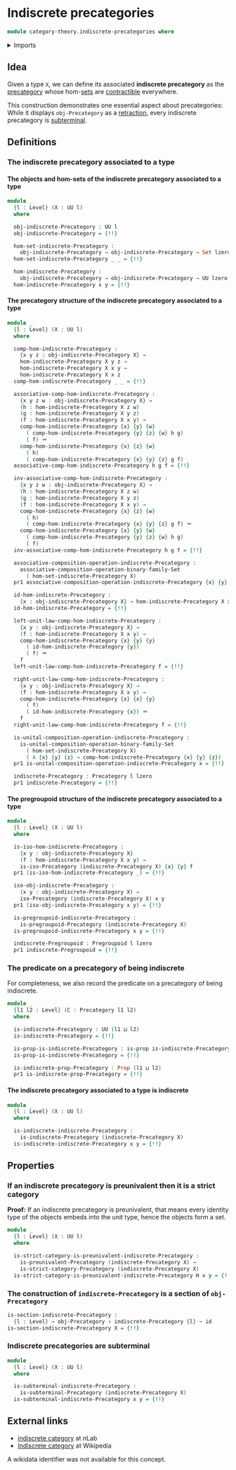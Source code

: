 # Indiscrete precategories

```agda
module category-theory.indiscrete-precategories where
```

<details><summary>Imports</summary>

```agda
open import category-theory.composition-operations-on-binary-families-of-sets
open import category-theory.fully-faithful-functors-precategories
open import category-theory.isomorphisms-in-precategories
open import category-theory.precategories
open import category-theory.pregroupoids
open import category-theory.preunivalent-categories
open import category-theory.strict-categories
open import category-theory.subterminal-precategories
open import category-theory.terminal-category

open import foundation.action-on-identifications-functions
open import foundation.contractible-types
open import foundation.dependent-pair-types
open import foundation.embeddings
open import foundation.equivalences
open import foundation.function-types
open import foundation.fundamental-theorem-of-identity-types
open import foundation.homotopies
open import foundation.identity-types
open import foundation.iterated-dependent-product-types
open import foundation.propositions
open import foundation.sets
open import foundation.subtype-identity-principle
open import foundation.unit-type
open import foundation.universe-levels
```

</details>

## Idea

Given a type `X`, we can define its associated **indiscrete precategory** as the
[precategory](category-theory.precategories.md) whose
hom-[sets](foundation-core.sets.md) are
[contractible](foundation-core.contractible-types.md) everywhere.

This construction demonstrates one essential aspect about precategories: While
it displays `obj-Precategory` as a [retraction](foundation-core.retractions.md),
every indiscrete precategory is
[subterminal](category-theory.subterminal-precategories.md).

## Definitions

### The indiscrete precategory associated to a type

#### The objects and hom-sets of the indiscrete precategory associated to a type

```agda
module _
  {l : Level} (X : UU l)
  where

  obj-indiscrete-Precategory : UU l
  obj-indiscrete-Precategory = {!!}

  hom-set-indiscrete-Precategory :
    obj-indiscrete-Precategory → obj-indiscrete-Precategory → Set lzero
  hom-set-indiscrete-Precategory _ _ = {!!}

  hom-indiscrete-Precategory :
    obj-indiscrete-Precategory → obj-indiscrete-Precategory → UU lzero
  hom-indiscrete-Precategory x y = {!!}
```

#### The precategory structure of the indiscrete precategory associated to a type

```agda
module _
  {l : Level} (X : UU l)
  where

  comp-hom-indiscrete-Precategory :
    {x y z : obj-indiscrete-Precategory X} →
    hom-indiscrete-Precategory X y z →
    hom-indiscrete-Precategory X x y →
    hom-indiscrete-Precategory X x z
  comp-hom-indiscrete-Precategory _ _ = {!!}

  associative-comp-hom-indiscrete-Precategory :
    {x y z w : obj-indiscrete-Precategory X} →
    (h : hom-indiscrete-Precategory X z w)
    (g : hom-indiscrete-Precategory X y z)
    (f : hom-indiscrete-Precategory X x y) →
    comp-hom-indiscrete-Precategory {x} {y} {w}
      ( comp-hom-indiscrete-Precategory {y} {z} {w} h g)
      ( f) ＝
    comp-hom-indiscrete-Precategory {x} {z} {w}
      ( h)
      ( comp-hom-indiscrete-Precategory {x} {y} {z} g f)
  associative-comp-hom-indiscrete-Precategory h g f = {!!}

  inv-associative-comp-hom-indiscrete-Precategory :
    {x y z w : obj-indiscrete-Precategory X} →
    (h : hom-indiscrete-Precategory X z w)
    (g : hom-indiscrete-Precategory X y z)
    (f : hom-indiscrete-Precategory X x y) →
    comp-hom-indiscrete-Precategory {x} {z} {w}
      ( h)
      ( comp-hom-indiscrete-Precategory {x} {y} {z} g f) ＝
    comp-hom-indiscrete-Precategory {x} {y} {w}
      ( comp-hom-indiscrete-Precategory {y} {z} {w} h g)
      ( f)
  inv-associative-comp-hom-indiscrete-Precategory h g f = {!!}

  associative-composition-operation-indiscrete-Precategory :
    associative-composition-operation-binary-family-Set
      ( hom-set-indiscrete-Precategory X)
  pr1 associative-composition-operation-indiscrete-Precategory {x} {y} {z} = {!!}

  id-hom-indiscrete-Precategory :
    {x : obj-indiscrete-Precategory X} → hom-indiscrete-Precategory X x x
  id-hom-indiscrete-Precategory = {!!}

  left-unit-law-comp-hom-indiscrete-Precategory :
    {x y : obj-indiscrete-Precategory X} →
    (f : hom-indiscrete-Precategory X x y) →
    comp-hom-indiscrete-Precategory {x} {y} {y}
      ( id-hom-indiscrete-Precategory {y})
      ( f) ＝
    f
  left-unit-law-comp-hom-indiscrete-Precategory f = {!!}

  right-unit-law-comp-hom-indiscrete-Precategory :
    {x y : obj-indiscrete-Precategory X} →
    (f : hom-indiscrete-Precategory X x y) →
    comp-hom-indiscrete-Precategory {x} {x} {y}
      ( f)
      ( id-hom-indiscrete-Precategory {x}) ＝
    f
  right-unit-law-comp-hom-indiscrete-Precategory f = {!!}

  is-unital-composition-operation-indiscrete-Precategory :
    is-unital-composition-operation-binary-family-Set
      ( hom-set-indiscrete-Precategory X)
      ( λ {x} {y} {z} → comp-hom-indiscrete-Precategory {x} {y} {z})
  pr1 is-unital-composition-operation-indiscrete-Precategory x = {!!}

  indiscrete-Precategory : Precategory l lzero
  pr1 indiscrete-Precategory = {!!}
```

#### The pregroupoid structure of the indiscrete precategory associated to a type

```agda
module _
  {l : Level} (X : UU l)
  where

  is-iso-hom-indiscrete-Precategory :
    {x y : obj-indiscrete-Precategory X}
    (f : hom-indiscrete-Precategory X x y) →
    is-iso-Precategory (indiscrete-Precategory X) {x} {y} f
  pr1 (is-iso-hom-indiscrete-Precategory _) = {!!}

  iso-obj-indiscrete-Precategory :
    (x y : obj-indiscrete-Precategory X) →
    iso-Precategory (indiscrete-Precategory X) x y
  pr1 (iso-obj-indiscrete-Precategory x y) = {!!}

  is-pregroupoid-indiscrete-Precategory :
    is-pregroupoid-Precategory (indiscrete-Precategory X)
  is-pregroupoid-indiscrete-Precategory x y = {!!}

  indiscrete-Pregroupoid : Pregroupoid l lzero
  pr1 indiscrete-Pregroupoid = {!!}
```

### The predicate on a precategory of being indiscrete

For completeness, we also record the predicate on a precategory of being
indiscrete.

```agda
module _
  {l1 l2 : Level} (C : Precategory l1 l2)
  where

  is-indiscrete-Precategory : UU (l1 ⊔ l2)
  is-indiscrete-Precategory = {!!}

  is-prop-is-indiscrete-Precategory : is-prop is-indiscrete-Precategory
  is-prop-is-indiscrete-Precategory = {!!}

  is-indiscrete-prop-Precategory : Prop (l1 ⊔ l2)
  pr1 is-indiscrete-prop-Precategory = {!!}
```

#### The indiscrete precategory associated to a type is indiscrete

```agda
module _
  {l : Level} (X : UU l)
  where

  is-indiscrete-indiscrete-Precategory :
    is-indiscrete-Precategory (indiscrete-Precategory X)
  is-indiscrete-indiscrete-Precategory x y = {!!}
```

## Properties

### If an indiscrete precategory is preunivalent then it is a strict category

**Proof:** If an indiscrete precategory is preunivalent, that means every
identity type of the objects embeds into the unit type, hence the objects form a
set.

```agda
module _
  {l : Level} (X : UU l)
  where

  is-strict-category-is-preunivalent-indiscrete-Precategory :
    is-preunivalent-Precategory (indiscrete-Precategory X) →
    is-strict-category-Precategory (indiscrete-Precategory X)
  is-strict-category-is-preunivalent-indiscrete-Precategory H x y = {!!}
```

### The construction of `indiscrete-Precategory` is a section of `obj-Precategory`

```agda
is-section-indiscrete-Precategory :
  {l : Level} → obj-Precategory ∘ indiscrete-Precategory {l} ~ id
is-section-indiscrete-Precategory X = {!!}
```

### Indiscrete precategories are subterminal

```agda
module _
  {l : Level} (X : UU l)
  where

  is-subterminal-indiscrete-Precategory :
    is-subterminal-Precategory (indiscrete-Precategory X)
  is-subterminal-indiscrete-Precategory x y = {!!}
```

## External links

- [indiscrete category](https://ncatlab.org/nlab/show/indiscrete+category) at
  $n$Lab
- [Indiscrete category](https://en.wikipedia.org/wiki/Indiscrete_category) at
  Wikipedia

A wikidata identifier was not available for this concept.
